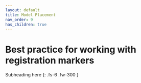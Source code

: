 ```yaml
---
layout: default
title: Model Placement
nav_order: 9
has_children: true
---
```


# Best practice for working with registration markers

Subheading here
{: .fs-6 .fw-300 }
